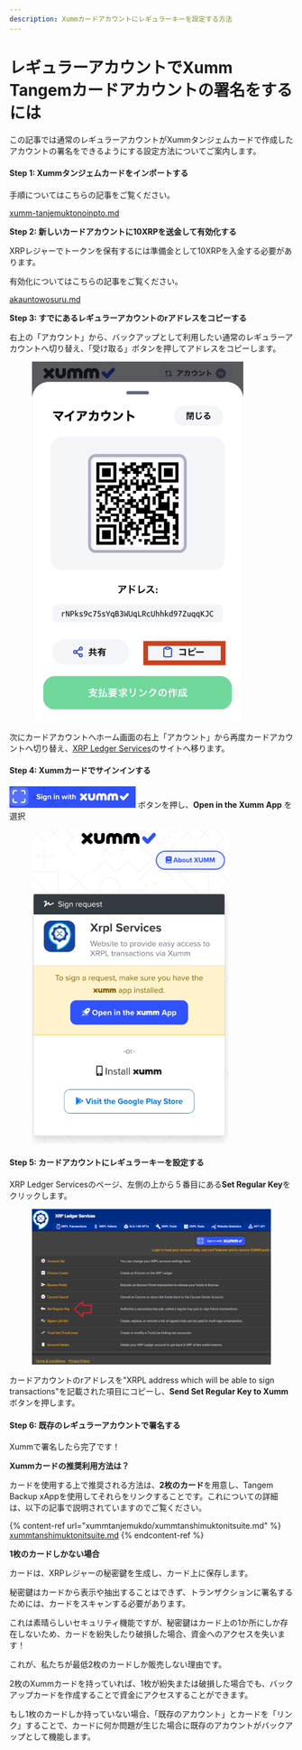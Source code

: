 ```yaml
---
description: Xummカードアカウントにレギュラーキーを設定する方法
---
```


# レギュラーアカウントでXumm Tangemカードアカウントの署名をするには

この記事では通常のレギュラーアカウントがXummタンジェムカードで作成したアカウントの署名をできるようにする設定方法についてご案内します。

#### Step 1: Xummタンジェムカードをインポートする <a href="#h_daeec8d8c2" id="h_daeec8d8c2"></a>

手順についてはこちらの記事をご覧ください。

[xumm-tanjemuktonoinpto.md](xummtanjemukdo/xumm-tanjemuktonoinpto.md "mention")



**Step 2: 新しいカードアカウントに10XRPを送金して有効化する**

XRPレジャーでトークンを保有するには準備金として10XRPを入金する必要があります。

有効化についてはこちらの記事をご覧ください。

[akauntowosuru.md](akauntowosuru.md "mention")



**Step 3:  すでにあるレギュラーアカウントのrアドレスをコピーする**

右上の「アカウント」から、バックアップとして利用したい通常のレギュラーアカウントへ切り替え、「受け取る」ボタンを押してアドレスをコピーします。

<figure><img src=".gitbook/assets/IMG_527472D62A7D-1.jpeg" alt="" width="375"><figcaption></figcaption></figure>

次にカードアカウントへホーム画面の右上「アカウント」から再度カードアカウントへ切り替え、[XRP Ledger Services](https://xrpl.services/)のサイトへ移ります。

#### Step 4: Xummカードでサインインする <a href="#h_daeec8d8c2" id="h_daeec8d8c2"></a>

<img src=".gitbook/assets/image.png" alt="" data-size="line"> ボタンを押し、**Open in the Xumm App** を選択

<figure><img src=".gitbook/assets/Sign into Xumm.png" alt=""><figcaption></figcaption></figure>

#### Step 5: カードアカウントにレギュラーキーを設定する <a href="#h_daeec8d8c2" id="h_daeec8d8c2"></a>

XRP Ledger Servicesのページ、左側の上から５番目にある**Set Regular Key**をクリックします。

<figure><img src=".gitbook/assets/XRPL Services - Reg Key - 1.png" alt=""><figcaption></figcaption></figure>

カードアカウントのrアドレスを"XRPL address which will be able to sign transactions"を記載された項目にコピーし、**Send Set Regular Key to Xumm**ボタンを押します。



#### Step 6: 既存のレギュラーアカウントで署名する <a href="#h_daeec8d8c2" id="h_daeec8d8c2"></a>

Xummで署名したら完了です！





**Xummカードの推奨利用方法は？**

カードを使用する上で推奨される方法は、**2枚のカード**を用意し、Tangem Backup xAppを使用してそれらをリンクすることです。これについての詳細は、以下の記事で説明されていますのでご覧ください。

{% content-ref url="xummtanjemukdo/xummtanshimuktonitsuite.md" %}
[xummtanshimuktonitsuite.md](xummtanjemukdo/xummtanshimuktonitsuite.md)
{% endcontent-ref %}





**1枚のカードしかない場合**

カードは、XRPレジャーの秘密鍵を生成し、カード上に保存します。

秘密鍵はカードから表示や抽出することはできず、トランザクションに署名するためには、カードをスキャンする必要があります。

これは素晴らしいセキュリティ機能ですが、秘密鍵はカード上の1か所にしか存在しないため、カードを紛失したり破損した場合、資金へのアクセスを失います！

これが、私たちが最低2枚のカードしか販売しない理由です。

2枚のXummカードを持っていれば、1枚が紛失または破損した場合でも、バックアップカードを作成することで資金にアクセスすることができます。

もし1枚のカードしか持っていない場合、「既存のアカウント」とカードを「リンク」することで、カードに何か問題が生じた場合に既存のアカウントがバックアップとして機能します。
